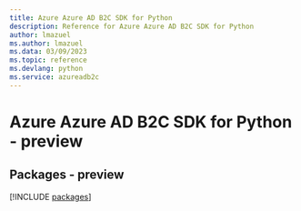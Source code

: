 ```yaml
---
title: Azure Azure AD B2C SDK for Python
description: Reference for Azure Azure AD B2C SDK for Python
author: lmazuel
ms.author: lmazuel
ms.data: 03/09/2023
ms.topic: reference
ms.devlang: python
ms.service: azureadb2c
---
```

# Azure Azure AD B2C SDK for Python - preview
## Packages - preview
[!INCLUDE [packages](azure-ad-b2c-index.md)]